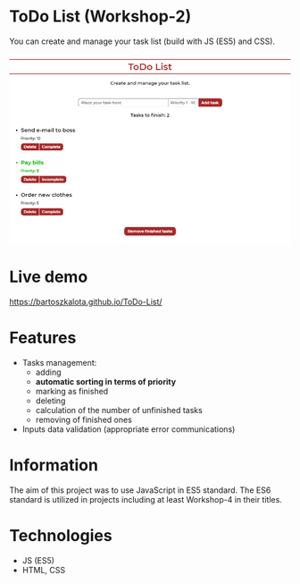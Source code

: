 # ToDo List (Workshop-2)
You can create and manage your task list (build with JS (ES5) and CSS).

![Project screenshot](/images/project_screen.jpg)

# Live demo
https://bartoszkalota.github.io/ToDo-List/

# Features
* Tasks management:
    * adding
    * **automatic sorting in terms of priority**
    * marking as finished
    * deleting
    * calculation of the number of unfinished tasks
    * removing of finished ones
* Inputs data validation (appropriate error communications)

# Information
The aim of this project was to use JavaScript in ES5 standard. The ES6 standard is utilized in projects including at least Workshop-4 in their titles.

# Technologies
* JS (ES5)
* HTML, CSS
